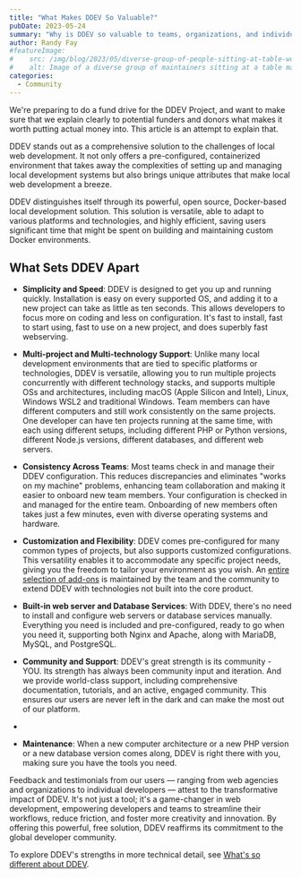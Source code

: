 ```yaml
---
title: "What Makes DDEV So Valuable?"
pubDate: 2023-05-24
summary: "Why is DDEV so valuable to teams, organizations, and individuals?"
author: Randy Fay
#featureImage:
#    src: /img/blog/2023/05/diverse-group-of-people-sitting-at-table-working.jpg
#    alt: Image of a diverse group of maintainers sitting at a table maintaining DDEV
categories:
  - Community
---
```


We're preparing to do a fund drive for the DDEV Project, and want to make sure that we explain clearly to potential funders and donors what makes it worth putting actual money into. This article is an attempt to explain that. 

DDEV stands out as a comprehensive solution to the challenges of local web development. It not only offers a pre-configured, containerized environment that takes away the complexities of setting up and managing local development systems but also brings unique attributes that make local web development a breeze.

DDEV distinguishes itself through its powerful, open source, Docker-based local development solution. This solution is versatile, able to adapt to various platforms and technologies, and highly efficient, saving users significant time that might be spent on building and maintaining custom Docker environments.

## What Sets DDEV Apart

- **Simplicity and Speed**: DDEV is designed to get you up and running quickly. Installation is easy on every supported OS, and adding it to a new project can take as little as ten seconds. This allows developers to focus more on coding and less on configuration. It's fast to install, fast to start using, fast to use on a new project, and does superbly fast webserving.

- **Multi-project and Multi-technology Support**: Unlike many local development environments that are tied to specific platforms or technologies, DDEV is versatile, allowing you to run multiple projects concurrently with different technology stacks, and supports multiple OSs and architectures, including macOS (Apple Silicon and Intel), Linux, Windows WSL2 and traditional Windows. Team members can have different computers and still work consistently on the same projects. One developer can have ten projects running at the same time, with each using different setups, including different PHP or Python versions, different Node.js versions, different databases, and different web servers.

- **Consistency Across Teams**: Most teams check in and manage their DDEV configuration. This reduces discrepancies and eliminates "works on my machine" problems, enhancing team collaboration and making it easier to onboard new team members. Your configuration is checked in and managed for the entire team. Onboarding of new members often takes just a few minutes, even with diverse operating systems and hardware.

- **Customization and Flexibility**: DDEV comes pre-configured for many common types of projects, but also supports customized configurations. This versatility enables it to accommodate any specific project needs, giving you the freedom to tailor your environment as you wish. An [entire selection of add-ons](https://ddev.readthedocs.io/en/latest/users/extend/additional-services/) is maintained by the team and the community to extend DDEV with technologies not built into the core product.

- **Built-in web server and Database Services**: With DDEV, there's no need to install and configure web servers or database services manually. Everything you need is included and pre-configured, ready to go when you need it, supporting both Nginx and Apache, along with MariaDB, MySQL, and PostgreSQL.

- **Community and Support**: DDEV's great strength is its community - YOU. Its strength has always been community input and iteration. And we provide world-class support, including comprehensive documentation, tutorials, and an active, engaged community. This ensures our users are never left in the dark and can make the most out of our platform.
- 
- **Maintenance**: When a new computer architecture or a new PHP version or a new database version comes along, DDEV is right there with you, making sure you have the tools you need. 

Feedback and testimonials from our users — ranging from web agencies and organizations to individual developers — attest to the transformative impact of DDEV. It's not just a tool; it's a game-changer in web development, empowering developers and teams to streamline their workflows, reduce friction, and foster more creativity and innovation. By offering this powerful, free solution, DDEV reaffirms its commitment to the global developer community.

To explore DDEV's strengths in more technical detail, see [What's so different about DDEV](whats-so-different-about-ddev-local.md).
